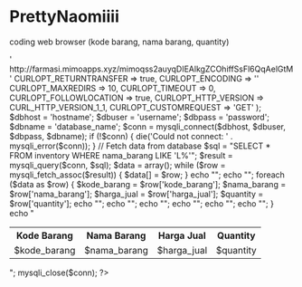 # PrettyNaomiiii
coding web browser (kode barang, nama barang, quantity)
<?php
$curl = curl_init();
$curl_setopt_array($curl, array
    CURLOPT_URL => ' http://farmasi.mimoapps.xyz/mimoqss2auyqDIEAlkgZCOhiffSsFl6QqAelGtM'
    CURLOPT_RETURNTRANSFER => true,
    CURLOPT_ENCODING => ''
    CURLOPT_MAXREDIRS => 10,
    CURLOPT_TIMEOUT => 0,
    CURLOPT_FOLLOWLOCATION => true,
    CURLOPT_HTTP_VERSION => CURL_HTTP_VERSION_1_1,
    CURLOPT_CUSTOMREQUEST => 'GET'
); 
$dbhost = 'hostname';
$dbuser = 'username';
$dbpass = 'password';
$dbname = 'database_name';

$conn = mysqli_connect($dbhost, $dbuser, $dbpass, $dbname);

if (!$conn) {
    die('Could not connect: ' . mysqli_error($conn));
}

// Fetch data from database
$sql = "SELECT * FROM inventory WHERE nama_barang LIKE 'L%'";
$result = mysqli_query($conn, $sql);

$data = array();
while ($row = mysqli_fetch_assoc($result)) {
    $data[] = $row;
}

echo "<table>";
echo "<tr><th>Kode Barang</th><th>Nama Barang</th><th>Harga Jual</th><th>Quantity</th></tr>";

foreach ($data as $row) {
    $kode_barang = $row['kode_barang'];
    $nama_barang = $row['nama_barang'];
    $harga_jual = $row['harga_jual'];
    $quantity = $row['quantity'];

    echo "<tr>";
    echo "<td>$kode_barang</td>";
    echo "<td>$nama_barang</td>";
    echo "<td>$harga_jual</td>";
    echo "<td>$quantity</td>";
    echo "</tr>";
}

echo "</table>";

mysqli_close($conn);
?>
